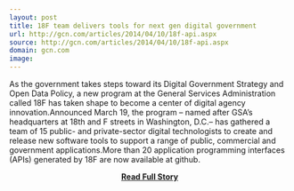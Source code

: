 ```yaml
---
layout: post
title: 18F team delivers tools for next gen digital government
url: http://gcn.com/articles/2014/04/10/18f-api.aspx
source: http://gcn.com/articles/2014/04/10/18f-api.aspx
domain: gcn.com
image: 
---
```


<p>As the government takes steps toward its Digital Government Strategy and Open Data Policy, a new program at the General Services Administration called 18F has taken shape to become a center of digital agency innovation.Announced March 19, the program – named after GSA’s headquarters at 18th and F streets in Washington, D.C.– has gathered a team of 15 public- and private-sector digital technologists to create and release new software tools to support a range of public, commercial and government applications.More than 20 application programming interfaces (APIs) generated by 18F are now available at github.</p>
<center><p><a href="http://gcn.com/articles/2014/04/10/18f-api.aspx" style='padding:25px; font-sze:18px; font-weight: bold;'>Read Full Story</a></p></center>
